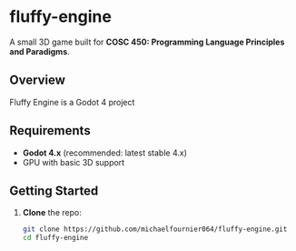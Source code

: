 # fluffy-engine

A small 3D game built for **COSC 450: Programming Language Principles and Paradigms**.

## Overview

Fluffy Engine is a Godot 4 project

## Requirements

- **Godot 4.x** (recommended: latest stable 4.x)
- GPU with basic 3D support

## Getting Started

1. **Clone** the repo:

   ```bash
   git clone https://github.com/michaelfournier064/fluffy-engine.git
   cd fluffy-engine
